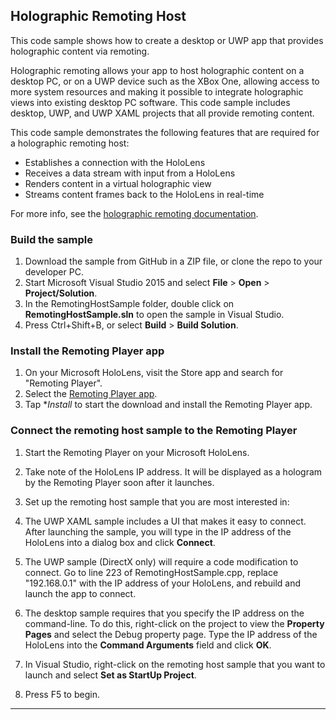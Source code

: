 ## Holographic Remoting Host

This code sample shows how to create a desktop or UWP app that provides holographic content via remoting.  

Holographic remoting allows your app to host holographic content on a desktop PC, or on a UWP device such as 
the XBox One, allowing access to more system resources and making it possible to integrate holographic views 
into existing desktop PC software. This code sample includes desktop, UWP, and UWP XAML projects that all 
provide remoting content.

This code sample demonstrates the following features that are required for a holographic remoting host:

  * Establishes a connection with the HoloLens
  * Receives a data stream with input from a HoloLens
  * Renders content in a virtual holographic view
  * Streams content frames back to the HoloLens in real-time

For more info, see the [holographic remoting documentation](http://developer.microsoft.com/windows/holographic/Add_holographic_remoting).

### Build the sample

1. Download the sample from GitHub in a ZIP file, or clone the repo to your developer PC.
2. Start Microsoft Visual Studio 2015 and select **File** \> **Open** \> **Project/Solution**.
3. In the RemotingHostSample folder, double click on **RemotingHostSample.sln** to open the sample in Visual Studio.
4. Press Ctrl+Shift+B, or select **Build** \> **Build Solution**.

### Install the Remoting Player app

1. On your Microsoft HoloLens, visit the Store app and search for "Remoting Player".
2. Select the [Remoting Player app](https://www.microsoft.com/store/p/holographic-remoting-player/9nblggh4sv40).
3. Tap **Install* to start the download and install the Remoting Player app.

### Connect the remoting host sample to the Remoting Player

1. Start the Remoting Player on your Microsoft HoloLens.
2. Take note of the HoloLens IP address. It will be displayed as a hologram by the Remoting Player soon after it launches.
3. Set up the remoting host sample that you are most interested in:

  1. The UWP XAML sample includes a UI that makes it easy to connect. After launching the sample, you will type in the IP address of the HoloLens into a dialog box and click **Connect**.
  2. The UWP sample (DirectX only) will require a code modification to connect. Go to line 223 of RemotingHostSample.cpp, replace "192.168.0.1" with the IP address of your HoloLens, and rebuild and launch the app to connect.
  3. The desktop sample requires that you specify the IP address on the command-line. To do this, right-click on the project to view the **Property Pages** and select the Debug property page. Type the IP address of the HoloLens into the **Command Arguments** field and click **OK**.

4. In Visual Studio, right-click on the remoting host sample that you want to launch and select **Set as StartUp Project**.
5. Press F5 to begin.


---
